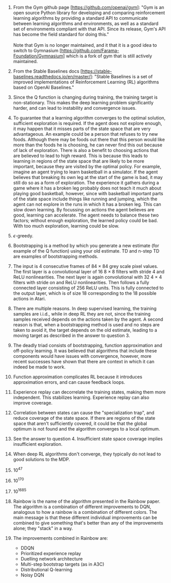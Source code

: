 1. From the Gym github page [https://github.com/openai/gym]: "Gym is an open source Python library for developing and comparing reinforcement learning algorithms by providing a standard API to communicate between learning algorithms and environments, as well as a standard set of environments compliant with that API. Since its release, Gym's API has become the field standard for doing this." 
<br> <br>
Note that Gym is no longer maintained, and it that it is a good idea to switch to Gymnasium [https://github.com/Farama-Foundation/Gymnasium] which is a fork of gym that is still actively maintained.

2. From the Stable Baselines docs [https://stable-baselines.readthedocs.io/en/master/]: "Stable Baselines is a set of improved implementations of Reinforcement Learning (RL) algorithms based on OpenAI Baselines."

3. Since the Q function is changing during training, the training target is non-stationary. This makes the deep learning problem significantly harder, and can lead to instability and convergence issues.

4. To guarantee that a learning algorithm converges to the optimal solution, sufficient exploration is required. If the agent does not explore enough, it may happen that it misses parts of the state space that are very advantageous. An example could be a person that refuses to try new foods. Although there may be foods out there that this person would like more than the foods he is choosing, he can never find this out because of lack of exploration. There is also a benefit to choosing actions that are believed to lead to high reward. This is because this leads to learning in regions of the state space that are likely to be more important, because they are visited by the optimal policy. For example, imagine an agent trying to learn basketball in a simulator. If the agent believes that breaking its own leg at the start of the game is bad, it may still do so as a form of exploration. The experience it gathers during a game where it has a broken leg probably does not teach it much about playing good basketball, however, since with basketball important parts of the state space include things like running and jumping, which the agent can not explore in the runs in which it has a broken leg. This can slow down learning. By focussing on actions the agent believes are good, learning can accelerate. The agent needs to balance these two factors; without enough exploration, the learned policy could be bad. With too much exploration, learning could be slow.

5. $\epsilon$-greedy.

6. Bootstrapping is a method by which you generate a new estimate (for example of the Q function) using your old estimate. TD and n-step TD are examples of bootstrapping methods.

7. The input is 4 consecutive frames of 84 $\times$ 84 grey scale pixel values. The first layer is a convolutional layer of 16 8 $\times$ 8 filters with stride 4 and ReLU nonlinearities. The next layer is again convolutional with 32 4 $\times$ 4 filters with stride on and ReLU nonlinearities. Then follows a fully connected layer consisting of 256 ReLU units. This is fully connected to the output layer, which is of size 18 corresponding to the 18 possible actions in Atari.

8. There are multiple reasons. In deep supervised learning, the training samples are i.i.d., while in deep RL they are not, since the training samples received depends on the actions taken by the agent. A second reason is that, when a bootstrapping method is used and no steps are taken to avoid it, the target depends on the old estimate, leading to a moving target as described in the answer to question 3.

9. The deadly triad consists of bootstrapping, function approximation and off-policy learning. It was believed that algorithms that include these components would have issues with convergence, however, more recent successes have shown that there are context in which it can indeed be made to work.

10. Function approximation complicates RL because it introduces approximation errors, and can cause feedback loops.

11. Experience replay can decorrelate the training states, making them more independent. This stabilizes learning. Experience replay can also improve coverage.

12. Correlation between states can cause the "specialization trap", and reduce coverage of the state space. If there are regions of the state space that aren't sufficiently covered, it could be that the global optimum is not found and the algorithm converges to a local optimum.

13. See the answer to question 4. Insufficient state space coverage implies insufficient exploration.

14. When deep RL algorithms don't converge, they typically do not lead to good solutions to the MDP.

15. $10^{47}$

16. $10^{170}$

17. $10^{1685}$

18. Rainbow is the name of the algorithm presented in the Rainbow paper. The algorithm is a combination of different improvements to DQN, analogous to how a rainbow is a combination of different colors. The main message is that these different individual improvements can be combined to give something that's better than any of the improvements alone; they "stack" in a way.

19. The improvements combined in Rainbow are:
    * DDQN
    * Prioritized experience replay
    * Duelling network architecture
    * Multi-step bootstrap targets (as in A3C)
    * Distributional Q-learning
    * Noisy DQN